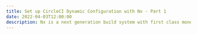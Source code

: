 ```yaml
---
title: Set up CircleCI Dynamic Configuration with Nx - Part 1
date: 2022-04-03T12:00:00
description: Nx is a next generation build system with first class monorepo support. CircleCI dynamic configuration also works great with monorepos. How can they be used together?
---
```

